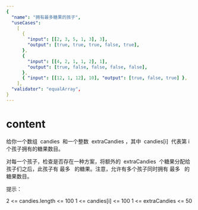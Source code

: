 ```yaml
---
{
  "name": "拥有最多糖果的孩子",
  "useCases":
    [
      {
        "input": [[2, 3, 5, 1, 3], 3],
        "output": [true, true, true, false, true],
      },
      {
        "input": [[4, 2, 1, 1, 2], 1],
        "output": [true, false, false, false, false],
      },
      { "input": [[12, 1, 12], 10], "output": [true, false, true] },
    ],
  "validator": "equalArray",
}
---
```


# content

给你一个数组  candies  和一个整数  extraCandies ，其中  candies[i]  代表第 i 个孩子拥有的糖果数目。

对每一个孩子，检查是否存在一种方案，将额外的  extraCandies  个糖果分配给孩子们之后，此孩子有 最多   的糖果。注意，允许有多个孩子同时拥有 最多   的糖果数目。

提示：

2 <= candies.length <= 100
1 <= candies[i] <= 100
1 <= extraCandies <= 50

